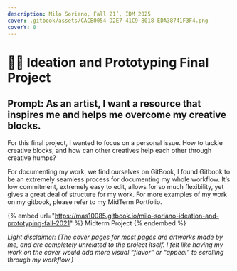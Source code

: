 ```yaml
---
description: Milo Soriano, Fall 21’, IDM 2025
cover: .gitbook/assets/CACB0054-D2E7-41C9-8018-EDA38741F3F4.png
coverY: 0
---
```


# 🧑🚀 Ideation and Prototyping Final Project

## Prompt: As an artist, I want a resource that inspires me and helps me overcome my creative blocks.

For this final project, I wanted to focus on a personal issue. How to tackle creative blocks, and how can other creatives help each other through creative humps?

For documenting my work, we find ourselves on GitBook, I found Gitbook to be an extremely seamless process for documenting my whole workflow. It‘s low commitment, extremely easy to edit, allows for so much flexibility, yet gives a great deal of structure for my work. For more examples of my work on my gitbook, please refer to my MidTerm Portfolio.&#x20;

&#x20;

{% embed url="https://mas10085.gitbook.io/milo-soriano-ideation-and-prototyping-fall-2021" %}
Midterm Project
{% endembed %}





_Light disclaimer: (The cover pages for most pages are artworks made by me, and are completely unrelated to the project itself. I felt like having my work on the cover would add more visual “flavor” or “appeal” to scrolling through my workflow.)_
